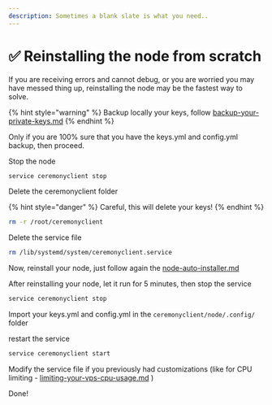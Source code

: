 ```yaml
---
description: Sometimes a blank slate is what you need..
---
```


# ✅ Reinstalling the node from scratch

If you are receiving errors and cannot debug, or you are worried you may have messed thing up, reinstalling the node may be the fastest way to solve.

{% hint style="warning" %}
Backup locally your keys, follow [backup-your-private-keys.md](../backup-your-private-keys.md "mention")
{% endhint %}

Only if you are 100% sure that you have the keys.yml and config.yml backup, then proceed.

Stop the node

```bash
service ceremonyclient stop
```

Delete the ceremonyclient folder&#x20;

{% hint style="danger" %}
Careful, this will delete your keys!
{% endhint %}

```bash
rm -r /root/ceremonyclient
```

Delete the service file

```bash
rm /lib/systemd/system/ceremonyclient.service
```

Now, reinstall your node, just follow again the [node-auto-installer.md](../node-auto-installer.md "mention")

After reinstalling your node, let it run for 5 minutes, then stop the service

```bash
service ceremonyclient stop
```

Import your keys.yml and config.yml in the `ceremonyclient/node/.config/`  folder

restart the service

```bash
service ceremonyclient start
```

Modify the service file if you previously had customizations (like for CPU limiting - [limiting-your-vps-cpu-usage.md](limiting-your-vps-cpu-usage.md "mention") )



Done!
